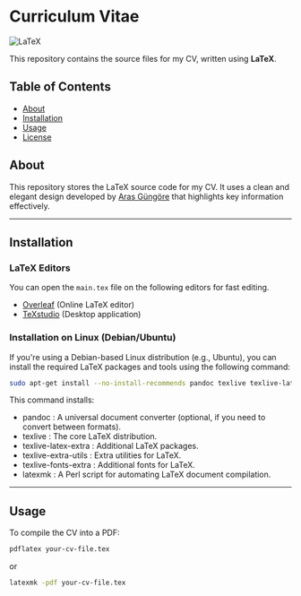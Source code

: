 # Curriculum Vitae

![LaTeX](https://img.shields.io/badge/LaTeX-blue?style=for-the-badge&logo=latex)

This repository contains the source files for my CV, written using **LaTeX**.

## Table of Contents

- [About](#about)
- [Installation](#installation)
- [Usage](#usage)
- [License](#license)

## About

This repository stores the LaTeX source code for my CV. It uses a clean and elegant design developed by [Aras Güngöre](https://github.com/arasgungore) that highlights key information effectively.

---

## Installation

### LaTeX Editors
You can open the ```main.tex``` file on the following editors for fast editing.
   - [Overleaf](https://www.overleaf.com/) (Online LaTeX editor)
   - [TeXstudio](https://www.texstudio.org/) (Desktop application)

### Installation on Linux (Debian/Ubuntu)

If you're using a Debian-based Linux distribution (e.g., Ubuntu), you can install the required LaTeX packages and tools using the following command:

```bash
sudo apt-get install --no-install-recommends pandoc texlive texlive-latex-extra texlive-extra-utils texlive-fonts-extra latexmk
```

This command installs: 

* pandoc : A universal document converter (optional, if you need to convert between formats).
* texlive : The core LaTeX distribution.
* texlive-latex-extra : Additional LaTeX packages.
* texlive-extra-utils : Extra utilities for LaTeX.
* texlive-fonts-extra : Additional fonts for LaTeX.
* latexmk : A Perl script for automating LaTeX document compilation.

---

## Usage

To compile the CV into a PDF:

```bash
pdflatex your-cv-file.tex
```

or

```bash
latexmk -pdf your-cv-file.tex
```